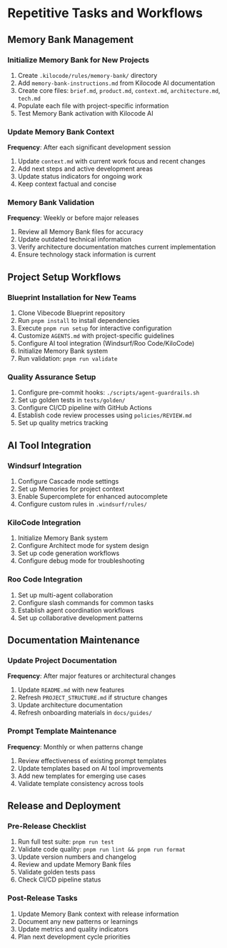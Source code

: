 # Repetitive Tasks and Workflows

## Memory Bank Management

### Initialize Memory Bank for New Projects

1. Create `.kilocode/rules/memory-bank/` directory
2. Add `memory-bank-instructions.md` from Kilocode AI documentation
3. Create core files: `brief.md`, `product.md`, `context.md`, `architecture.md`, `tech.md`
4. Populate each file with project-specific information
5. Test Memory Bank activation with Kilocode AI

### Update Memory Bank Context

**Frequency**: After each significant development session

1. Update `context.md` with current work focus and recent changes
2. Add next steps and active development areas
3. Update status indicators for ongoing work
4. Keep context factual and concise

### Memory Bank Validation

**Frequency**: Weekly or before major releases

1. Review all Memory Bank files for accuracy
2. Update outdated technical information
3. Verify architecture documentation matches current implementation
4. Ensure technology stack information is current

## Project Setup Workflows

### Blueprint Installation for New Teams

1. Clone Vibecode Blueprint repository
2. Run `pnpm install` to install dependencies
3. Execute `pnpm run setup` for interactive configuration
4. Customize `AGENTS.md` with project-specific guidelines
5. Configure AI tool integration (Windsurf/Roo Code/KiloCode)
6. Initialize Memory Bank system
7. Run validation: `pnpm run validate`

### Quality Assurance Setup

1. Configure pre-commit hooks: `./scripts/agent-guardrails.sh`
2. Set up golden tests in `tests/golden/`
3. Configure CI/CD pipeline with GitHub Actions
4. Establish code review processes using `policies/REVIEW.md`
5. Set up quality metrics tracking

## AI Tool Integration

### Windsurf Integration

1. Configure Cascade mode settings
2. Set up Memories for project context
3. Enable Supercomplete for enhanced autocomplete
4. Configure custom rules in `.windsurf/rules/`

### KiloCode Integration

1. Initialize Memory Bank system
2. Configure Architect mode for system design
3. Set up code generation workflows
4. Configure debug mode for troubleshooting

### Roo Code Integration

1. Set up multi-agent collaboration
2. Configure slash commands for common tasks
3. Establish agent coordination workflows
4. Set up collaborative development patterns

## Documentation Maintenance

### Update Project Documentation

**Frequency**: After major features or architectural changes

1. Update `README.md` with new features
2. Refresh `PROJECT_STRUCTURE.md` if structure changes
3. Update architecture documentation
4. Refresh onboarding materials in `docs/guides/`

### Prompt Template Maintenance

**Frequency**: Monthly or when patterns change

1. Review effectiveness of existing prompt templates
2. Update templates based on AI tool improvements
3. Add new templates for emerging use cases
4. Validate template consistency across tools

## Release and Deployment

### Pre-Release Checklist

1. Run full test suite: `pnpm run test`
2. Validate code quality: `pnpm run lint && pnpm run format`
3. Update version numbers and changelog
4. Review and update Memory Bank files
5. Validate golden tests pass
6. Check CI/CD pipeline status

### Post-Release Tasks

1. Update Memory Bank context with release information
2. Document any new patterns or learnings
3. Update metrics and quality indicators
4. Plan next development cycle priorities
